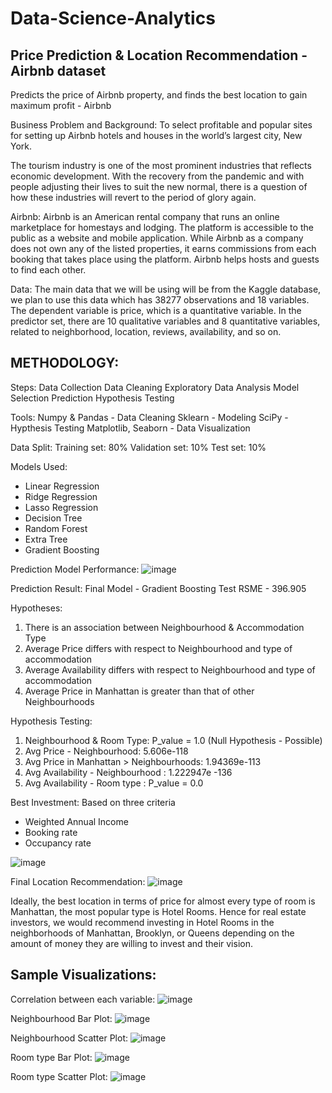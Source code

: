 # Data-Science-Analytics
## Price Prediction & Location Recommendation - Airbnb dataset
Predicts the price of Airbnb property, and finds the best location to gain maximum profit - Airbnb

Business Problem and Background:
To select profitable and popular sites for setting up Airbnb hotels and houses in the world’s largest city, New York.

The tourism industry is one of the most prominent industries that reflects economic development. With the recovery from the pandemic and with people adjusting their lives to suit the new normal, there is a question of how these industries will revert to the period of glory again.

Airbnb:
Airbnb is an American rental company that runs an online marketplace for homestays and lodging.
The platform is accessible to the public as a website and mobile application.
While Airbnb as a company does not own any of the listed properties, it earns commissions from each booking that takes place using the platform.
Airbnb helps hosts and guests to find each other.

Data:
The main data that we will be using will be from the Kaggle database, we plan to use this data which has 38277 observations and 18 variables. 
The dependent variable is price, which is a quantitative variable. In the predictor set, there are 10 qualitative variables and 8 quantitative variables, related to neighborhood, location, reviews, availability, and so on.

## METHODOLOGY:
Steps:
  Data Collection
  Data Cleaning
  Exploratory Data Analysis
  Model Selection
  Prediction
  Hypothesis Testing

Tools:
  Numpy & Pandas - Data Cleaning
  Sklearn - Modeling
  SciPy - Hypthesis Testing
  Matplotlib, Seaborn - Data Visualization

Data Split:
  Training set: 80%
  Validation set: 10%
  Test set: 10%

Models Used:
  - Linear Regression
  - Ridge Regression
  - Lasso Regression
  - Decision Tree
  - Random Forest
  - Extra Tree
  - Gradient Boosting

Prediction Model Performance:
![image](https://user-images.githubusercontent.com/106895118/175215749-190f8b6b-e074-4701-bdf0-624643b32b0d.png)

Prediction Result:
Final Model - Gradient Boosting
Test RSME - 396.905

Hypotheses:
1. There is an association between Neighbourhood & Accommodation Type
2. Average Price differs with respect to Neighbourhood and type of accommodation
3. Average Availability differs with respect to Neighbourhood and type of accommodation
4. Average Price in Manhattan is greater than that of other Neighbourhoods

Hypothesis Testing:
1. Neighbourhood & Room Type: P_value = 1.0 (Null Hypothesis - Possible)
2. Avg Price - Neighbourhood:  5.606e-118
3. Avg Price in Manhattan > Neighbourhoods: 1.94369e-113 
4. Avg Availability - Neighbourhood : 1.222947e -136
5. Avg Availability - Room type : P_value = 0.0

Best Investment:
Based on three criteria 
  - Weighted Annual Income
  - Booking rate
  - Occupancy rate

![image](https://user-images.githubusercontent.com/106895118/175217061-239d11f7-8984-4e80-8b35-be759f5a49b6.png)

Final Location Recommendation:
![image](https://user-images.githubusercontent.com/106895118/175217199-c0a4f615-91ce-4158-aad6-12c684507bfd.png)

Ideally, the best location in terms of price for almost every type of room is Manhattan, the most popular type is Hotel Rooms. Hence for real estate investors, we would recommend investing in Hotel Rooms in the neighborhoods of Manhattan, Brooklyn, or Queens depending on the amount of money they are willing to invest and their vision.



## Sample Visualizations:
Correlation between each variable:
![image](https://user-images.githubusercontent.com/106895118/174951503-fc834838-abb5-44cd-bd77-8092c5368b08.png)

Neighbourhood Bar Plot:
![image](https://user-images.githubusercontent.com/106895118/174951546-d287dcbe-f187-43ff-a407-bd9954859c00.png)

Neighbourhood Scatter Plot:
![image](https://user-images.githubusercontent.com/106895118/174951584-5fe7a408-9fcc-4125-a840-6e73e6f4f1f7.png)

Room type Bar Plot:
![image](https://user-images.githubusercontent.com/106895118/174951620-77e0ae0f-e9a6-4a7c-95aa-e22048c0b710.png)

Room type Scatter Plot:
![image](https://user-images.githubusercontent.com/106895118/174951657-4d964a0e-e161-4e2b-a8d6-6082491aa768.png)





